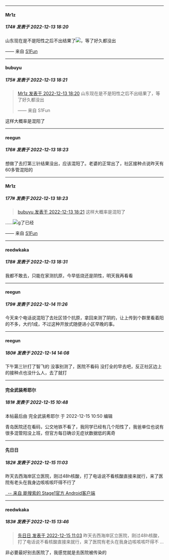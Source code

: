 

*****

####  Mr1z  
##### 174#       发表于 2022-12-13 18:20

山东现在是不是阳性之后不出结果了<img src="https://static.saraba1st.com/image/smiley/face2017/004.gif" referrerpolicy="no-referrer">，等了好久都没出

—— 来自 [S1Fun](https://s1fun.koalcat.com)

*****

####  bubuyu  
##### 175#       发表于 2022-12-13 18:21

<blockquote><a href="httphttps://bbs.saraba1st.com/2b/forum.php?mod=redirect&amp;goto=findpost&amp;pid=58924192&amp;ptid=2056123" target="_blank">Mr1z 发表于 2022-12-13 18:20</a>
山东现在是不是阳性之后不出结果了，等了好久都没出

—— 来自 S1Fun</blockquote>
这样大概率是混阳了

*****

####  reegun  
##### 176#       发表于 2022-12-13 18:23

想做了去打第三针结果没出，应该混阳了。老婆的正常出了，社区接种点说昨天有60多管混阳的

*****

####  Mr1z  
##### 177#       发表于 2022-12-13 18:23

<blockquote><a href="httphttps://bbs.saraba1st.com/2b/forum.php?mod=redirect&amp;goto=findpost&amp;pid=58924198&amp;ptid=2056123" target="_blank">bubuyu 发表于 2022-12-13 18:21</a>
这样大概率是混阳了</blockquote>
……<img src="https://static.saraba1st.com/image/smiley/face2017/002.png" referrerpolicy="no-referrer">g了已经

—— 来自 [S1Fun](https://s1fun.koalcat.com)



*****

####  reedwkaka  
##### 178#       发表于 2022-12-13 18:31

我都不敢去，只能在家测抗原，今早低烧还是阴性，明天我再看看



*****

####  reegun  
##### 179#       发表于 2022-12-14 11:26

今天来个电话说混阳了去社区领个抗原，拿回来测了阴的，让上传到个群里看着阳的不多，大约1成，不过这种开放式随便进小区早晚的事。



*****

####  reegun  
##### 180#       发表于 2022-12-14 14:08

下午第三针打了智飞的
没事别测了，医院不看码
没打全的早去吧，反正社区边上的接种点也没什么人，去了就打



*****

####  完全武装希耶尔  
##### 181#       发表于 2022-12-15 10:48

 本帖最后由 完全武装希耶尔 于 2022-12-15 10:50 编辑 

青岛医院还在看码，公交地铁不看了，我同学已经有几个阳性了，我爸单位也说有很多混管阳没上班，但官方每日确诊无症状数据低的离奇



*****

####  先日日  
##### 182#       发表于 2022-12-15 11:03

昨天去西海岸区立医院，刚过48h核酸，打了电话说不看核酸直接来就行，来了医院有老头在我身边咳咳咳吓得不行了

[  -- 来自 能搜索的 Stage1官方 Android客户端](https://www.coolapk.com/apk/140634)



*****

####  reedwkaka  
##### 183#       发表于 2022-12-15 13:46

<blockquote><a href="httphttps://bbs.saraba1st.com/2b/forum.php?mod=redirect&amp;goto=findpost&amp;pid=58948701&amp;ptid=2056123" target="_blank">先日日 发表于 2022-12-15 11:03</a>
 昨天去西海岸区立医院，刚过48h核酸，打了电话说不看核酸直接来就行，来了医院有老头在我身边咳咳咳吓得不 ...</blockquote>
非必要最好别去医院了，我感觉就是去医院被传染的

